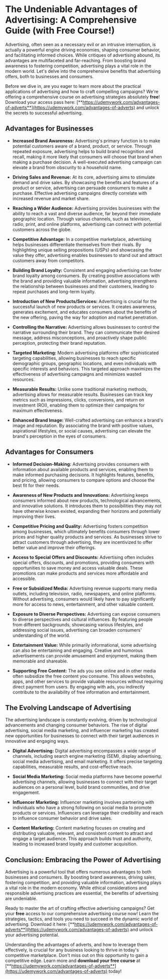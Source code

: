 # The Undeniable Advantages of Advertising: A Comprehensive Guide (with Free Course!)

Advertising, often seen as a necessary evil or an intrusive interruption, is actually a powerful engine driving economies, shaping consumer behavior, and facilitating informed choices. While critiques of advertising abound, its advantages are multifaceted and far-reaching. From boosting brand awareness to fostering competition, advertising plays a vital role in the modern world. Let's delve into the comprehensive benefits that advertising offers, both to businesses and consumers.

Before we dive in, are you eager to learn more about the practical applications of advertising and how to craft compelling campaigns? We're offering a comprehensive course on advertising strategies absolutely **free**! Download your access pass here: [**https://udemywork.com/advantages-of-adverts**](https://udemywork.com/advantages-of-adverts) and unlock the secrets to successful advertising.

## Advantages for Businesses

*   **Increased Brand Awareness:** Advertising's primary function is to make potential customers aware of a brand, product, or service. Through repeated exposure, advertising helps to build brand recognition and recall, making it more likely that consumers will choose that brand when making a purchase decision. A well-executed advertising campaign can elevate a brand from obscurity to a household name.

*   **Driving Sales and Revenue:** At its core, advertising aims to stimulate demand and drive sales. By showcasing the benefits and features of a product or service, advertising can persuade consumers to make a purchase. Effective advertising campaigns directly correlate with increased revenue and market share.

*   **Reaching a Wider Audience:** Advertising provides businesses with the ability to reach a vast and diverse audience, far beyond their immediate geographic location. Through various channels, such as television, radio, print, and online platforms, advertising can connect with potential customers across the globe.

*   **Competitive Advantage:** In a competitive marketplace, advertising helps businesses differentiate themselves from their rivals. By highlighting unique selling propositions (USPs) and showcasing the value they offer, advertising enables businesses to stand out and attract customers away from competitors.

*   **Building Brand Loyalty:** Consistent and engaging advertising can foster brand loyalty among consumers. By creating positive associations with the brand and providing valuable information, advertising strengthens the relationship between businesses and their customers, leading to repeat purchases and long-term loyalty.

*   **Introduction of New Products/Services:** Advertising is crucial for the successful launch of new products or services. It creates awareness, generates excitement, and educates consumers about the benefits of the new offering, paving the way for adoption and market penetration.

*   **Controlling the Narrative:** Advertising allows businesses to control the narrative surrounding their brand. They can communicate their desired message, address misconceptions, and proactively shape public perception, protecting their brand reputation.

*   **Targeted Marketing:** Modern advertising platforms offer sophisticated targeting capabilities, allowing businesses to reach specific demographic groups, geographic locations, and even individuals with specific interests and behaviors. This targeted approach maximizes the effectiveness of advertising campaigns and minimizes wasted resources.

*   **Measurable Results:** Unlike some traditional marketing methods, advertising allows for measurable results. Businesses can track key metrics such as impressions, clicks, conversions, and return on investment (ROI), enabling them to optimize their campaigns for maximum effectiveness.

*   **Enhanced Brand Image:** Well-crafted advertising can enhance a brand's image and reputation. By associating the brand with positive values, aspirational lifestyles, or social causes, advertising can elevate the brand's perception in the eyes of consumers.

## Advantages for Consumers

*   **Informed Decision-Making:** Advertising provides consumers with information about available products and services, enabling them to make informed purchasing decisions. It highlights features, benefits, and pricing, allowing consumers to compare options and choose the best fit for their needs.

*   **Awareness of New Products and Innovations:** Advertising keeps consumers informed about new products, technological advancements, and innovative solutions. It introduces them to possibilities they may not have otherwise known existed, expanding their horizons and potentially improving their lives.

*   **Competitive Pricing and Quality:** Advertising fosters competition among businesses, which ultimately benefits consumers through lower prices and higher quality products and services. As businesses strive to attract customers through advertising, they are incentivized to offer better value and improve their offerings.

*   **Access to Special Offers and Discounts:** Advertising often includes special offers, discounts, and promotions, providing consumers with opportunities to save money and access valuable deals. These promotions can make products and services more affordable and accessible.

*   **Free or Subsidized Media:** Advertising revenue supports many media outlets, including television, radio, newspapers, and online platforms. Without advertising, consumers would likely have to pay significantly more for access to news, entertainment, and other valuable content.

*   **Exposure to Diverse Perspectives:** Advertising can expose consumers to diverse perspectives and cultural influences. By featuring people from different backgrounds, showcasing various lifestyles, and addressing social issues, advertising can broaden consumers' understanding of the world.

*   **Entertainment Value:** While primarily informational, some advertising can also be entertaining and engaging. Creative and humorous advertisements can provide amusement and enjoyment, making them memorable and shareable.

*   **Supporting Free Content:** The ads you see online and in other media often subsidize the free content you consume. This allows websites, apps, and other services to provide valuable resources without requiring direct payment from users. By engaging with ads, you indirectly contribute to the availability of free information and entertainment.

## The Evolving Landscape of Advertising

The advertising landscape is constantly evolving, driven by technological advancements and changing consumer behaviors. The rise of digital advertising, social media marketing, and influencer marketing has created new opportunities for businesses to connect with their target audiences in innovative and engaging ways.

*   **Digital Advertising:** Digital advertising encompasses a wide range of channels, including search engine marketing (SEM), display advertising, social media advertising, and email marketing. It offers precise targeting capabilities, measurable results, and cost-effective reach.

*   **Social Media Marketing:** Social media platforms have become powerful advertising channels, allowing businesses to connect with their target audiences on a personal level, build brand communities, and drive engagement.

*   **Influencer Marketing:** Influencer marketing involves partnering with individuals who have a strong following on social media to promote products or services. Influencers can leverage their credibility and reach to influence consumer behavior and drive sales.

*   **Content Marketing:** Content marketing focuses on creating and distributing valuable, relevant, and consistent content to attract and engage a target audience. This approach builds trust and authority, leading to increased brand loyalty and customer acquisition.

## Conclusion: Embracing the Power of Advertising

Advertising is a powerful tool that offers numerous advantages to both businesses and consumers. By boosting brand awareness, driving sales, fostering competition, and providing valuable information, advertising plays a vital role in the modern economy. While ethical considerations and responsible advertising practices are essential, the benefits of advertising are undeniable.

Ready to master the art of crafting effective advertising campaigns? Get your **free** access to our comprehensive advertising course now! Learn the strategies, tactics, and tools you need to succeed in the dynamic world of advertising. Download it here: [**https://udemywork.com/advantages-of-adverts**](https://udemywork.com/advantages-of-adverts) and unlock your advertising potential.

Understanding the advantages of adverts, and how to leverage them effectively, is crucial for any business looking to thrive in today's competitive marketplace. Don't miss out on this opportunity to gain a competitive edge. Learn more and **download your free course** at [**https://udemywork.com/advantages-of-adverts**](https://udemywork.com/advantages-of-adverts) today!
